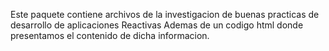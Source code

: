 Este paquete contiene archivos de la investigacion de buenas practicas de desarrollo de aplicaciones Reactivas
Ademas de un codigo html donde presentamos el contenido de dicha informacion.
